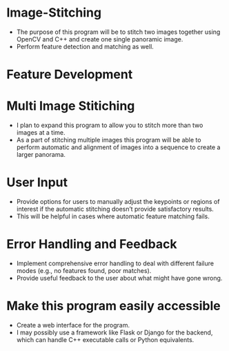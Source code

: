  # Image-Stitching
- The purpose of this program will be to stitch two images together using OpenCV and C++ and create one single panoramic image.
- Perform feature detection and matching as well.

# Feature Development

# Multi Image Stitiching

- I plan to expand this program to allow you to stitch more than two images at a time. 
- As a part of stitching multiple images this program will be able to perform automatic and alignment of images into a sequence to create a larger panorama.

# User Input
- Provide options for users to manually adjust the keypoints or regions of interest if the automatic stitching doesn’t provide satisfactory results. 
- This will be helpful in cases where automatic feature matching fails.

# Error Handling and Feedback
- Implement comprehensive error handling to deal with different failure modes (e.g., no features found, poor matches). 
- Provide useful feedback to the user about what might have gone wrong.

# Make this program easily accessible

- Create a web interface for the  program.  
- I may possibly use a framework like Flask or Django for the backend, which can handle C++ executable calls or Python equivalents.
